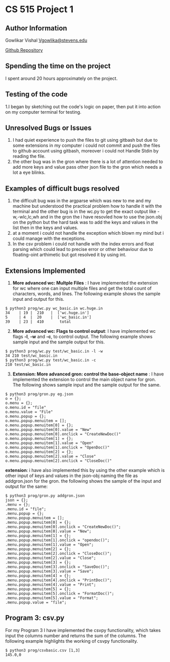 # CS 515 Project 1

## Author Information
Gowlikar Vishal
Vgowlika@stevens.edu

[Github Repository](https://github.com/VishalGowlikar/CS515_Project_1)

## Spending the time on the project
I spent around 20 hours approximately on the project.

## Testing of the code
1.I began by sketching out the code's logic on paper, then put it into action on my computer terminal for testing. 

 

## Unresolved Bugs or Issues
1. I had quiet experience to push the files to git using gitbash but due to some extensions in my computer i could not commit and push the files to github account using gitbash, 
 moreover i could not Handle Stdin by reading the file.
2. the other bug was in the gron where there is a lot of attention needed to add more keys and value pass other json file to the gron which needs a lot a eye blinks.



## Examples of difficult bugs resolved
1. the difficult bug was in the argparse which was new to me and my machine but understood the practical problem how to handle it with the terminal and the other bug is in the 
wc.py to get the exact output like -w,-wlc,lc,wh and in the gron the i have resovled how to use the json.obj on the python but the hard task was to add the keys and values in the list then in the keys and values.
2. at a moment i could not handle the exception which blown my mind but i could manage with the exceptions.
3. In the csv problem i could not handle with the index errors and float parsing which could lead to precise error or other behaviour due to floating-oint arthimetic but got resolved it by using int.


## Extensions Implemented
1. **More advanced wc: Multple Files** : I have implemented the extension for wc where one can input multiple files and get the total count of characters, words, and lines. The following example shows the sample input and output for this.

```
$ python3 prog/wc.py wc_basic.in wc.huge.in
34    | 19 |  210   |  ['wc.huge.in'] 
5     | 4  |  20    |  ['wc_basic.in']  
39    | 23 |  410       total
```

2. **More advanced wc: Flags to control output**: I have implemented wc flags **-l**, **-w** and **-c**, to control output. The following example shows sample input and the sample output for this.
```
$ python3 prog/wc.py test/wc_basic.in -l -w
34 210 test/wc_basic.in
$ python3 prog/wc.py test/wc_basic.in -c
210 test/wc_basic.in
```

3. **Extension: More advanced gron: control the base-object name** : I have implemented the extension to control the main object name for gron. The following shows sample input and the sample output for the same.
```
$ python3 prog/gron.py eg.json 
o = {};
o.menu = {};
o.menu.id = "file"
o.menu.value = "File"
o.menu.popup = {};
o.menu.popup.menuitem = [];
o.menu.popup.menuitem[0] = {};
o.menu.popup.menuitem[0].value = "New"
o.menu.popup.menuitem[0].onclick = "CreateNewDoc()"
o.menu.popup.menuitem[1] = {};
o.menu.popup.menuitem[1].value = "Open"
o.menu.popup.menuitem[1].onclick = "OpenDoc()"
o.menu.popup.menuitem[2] = {};
o.menu.popup.menuitem[2].value = "Close"
o.menu.popup.menuitem[2].onclick = "CloseDoc()"
```
**extension**: i have also implemented this by using the other example which is other input of keys and values in the json-obj naming the file as addgron.json for the gron. the following shows the sample of the input and output for the same:
```
$ python3 prog/gron.py addgron.json
json = {};
.menu = {};
.menu.id = "file";
.menu.popup = {};
.menu.popup.menuitem = [];
.menu.popup.menuitem[0] = {};
.menu.popup.menuitem[0].onclick = "CreateNewDoc()";
.menu.popup.menuitem[0].value = "New";
.menu.popup.menuitem[1] = {};
.menu.popup.menuitem[1].onclick = "opendoc()";
.menu.popup.menuitem[1].value = "Open";
.menu.popup.menuitem[2] = {};
.menu.popup.menuitem[2].onclick = "CloseDoc()";
.menu.popup.menuitem[2].value = "Close";
.menu.popup.menuitem[3] = {};
.menu.popup.menuitem[3].onclick = "SaveDoc()";
.menu.popup.menuitem[3].value = "Save";
.menu.popup.menuitem[4] = {};
.menu.popup.menuitem[4].onclick = "PrintDoc()";
.menu.popup.menuitem[4].value = "Print";
.menu.popup.menuitem[5] = {};
.menu.popup.menuitem[5].onclick = "FormatDoc()";
.menu.popup.menuitem[5].value = "Format";
.menu.popup.value = "file";
```

## Program 3: csv.py
For my Program 3 I have implemented the csvpy functionality, which takes input the columns number  and returns the sum of the columns. The following example highlights the working of csvpy functionality.
```
$ python3 prog/csvbasic.csv [1,3]
145.0,0

```
